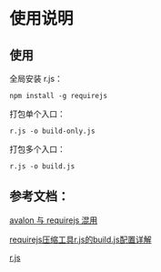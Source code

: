 # 使用说明

## 使用

全局安装 r.js：

```
npm install -g requirejs
```

打包单个入口：

```
r.js -o build-only.js
```

打包多个入口：

```
r.js -o build.js
```

## 参考文档：

[avalon 与 requirejs 混用](http://avalonjs.github.io/index2.html#tutorial/engineering/loader.html)

[requirejs压缩工具r.js的build.js配置详解](http://www.chenliqiang.cn/node/22)

[r.js](https://github.com/requirejs/r.js)